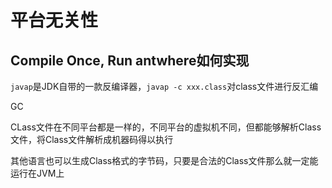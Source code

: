 # 平台无关性

## Compile Once, Run antwhere如何实现

`javap`是JDK自带的一款反编译器，`javap -c xxx.class`对class文件进行反汇编

GC

CLass文件在不同平台都是一样的，不同平台的虚拟机不同，但都能够解析Class文件，将Class文件解析成机器码得以执行

其他语言也可以生成Class格式的字节码，只要是合法的Class文件那么就一定能运行在JVM上